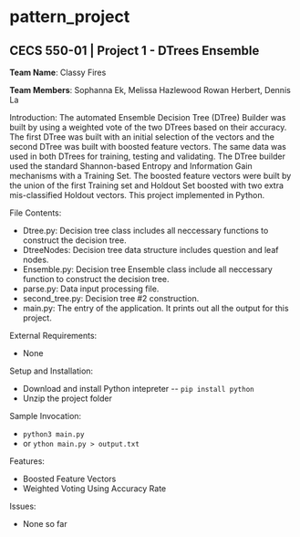 # pattern_project

## CECS 550-01 | Project 1 - DTrees Ensemble

**Team Name**: Classy Fires

**Team Members**: Sophanna Ek, Melissa Hazlewood Rowan Herbert, Dennis La

Introduction: 
    The automated Ensemble Decision Tree (DTree) Builder was built by using a weighted vote of the two DTrees based on their accuracy. 
    The first DTree was built with an initial selection of the vectors and the second DTree was built with boosted feature vectors. The same data was used in both DTrees for training, testing and validating. The DTree builder used the standard Shannon-based Entropy and Information Gain mechanisms with a Training Set. The boosted feature vectors were built by the union of the first Training set and Holdout Set boosted with two extra mis-classified Holdout vectors. This project implemented in Python. 

File Contents:
- Dtree.py: Decision tree class includes all neccessary functions to construct the decision tree. 
- DtreeNodes: Decision tree data structure includes question and leaf nodes. 
- Ensemble.py: Decision tree Ensemble class include all neccessary function to construct the decision tree.
- parse.py: Data input processing file.
- second_tree.py: Decision tree #2 construction.
- main.py: The entry of the application. It prints out all the output for this project. 



External Requirements: 
- None

Setup and Installation:
- Download and install Python intepreter 
-- `pip install python`
- Unzip the project folder


Sample Invocation: 
- `python3 main.py`
- or `ython main.py > output.txt`

Features:
- Boosted Feature Vectors
- Weighted Voting Using Accuracy Rate

Issues:
- None so far